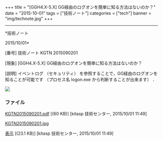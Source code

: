 ﻿+++
title = "[GGH4.X-5.X] GG経由のログオンを簡単に知る方法はないのか？"
date = "2015-10-01"
tags = ["技術ノート"]
categories = ["tech"]
banner = "img/technote.jpg"
+++

-----------------------------------------------------------------------------------------------------------------------------

*技術ノート

2015/10/01*


[番号]
技術ノート KGTN 2015090201

[現象]
[GGH4.X-5.X] GG経由のログオンを簡単に知る方法はないのか？

[説明]
イベントログ （セキュリティ）
を参照することで，GG経由のログオンを知ることが可能です （プロセス名
logon.exe から判断することが出来ます） ．

![](http://techreport.kitasp.net/attachments/download/2262/KGTN2015090201.jpg)


### ファイル

 
 


[KGTN2015090201.pdf](http://techreport.kitasp.net/attachments/download/2261/KGTN2015090201.pdf)
 [(60 KB)] [kitasp 技術センター, 2015/10/01
11:49]

[KGTN2015090201.jpg](http://techreport.kitasp.net/attachments/download/2262/KGTN2015090201.jpg)

[表示](http://techreport.kitasp.net/attachments/2262/KGTN2015090201.jpg "表示")
 [(23.1 KB)] [kitasp 技術センター, 2015/10/01
11:49]


 


 

